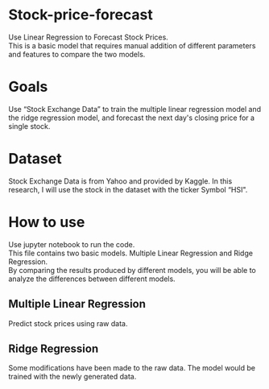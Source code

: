 # Stock-price-forecast
Use Linear Regression to Forecast Stock Prices.  
This is a basic model that requires manual addition of different parameters and features to compare the two models.
# Goals
Use “Stock Exchange Data” to train the multiple linear regression model and the ridge regression model, and forecast the next day's closing price for a single stock.

# Dataset
Stock Exchange Data is from Yahoo and provided by Kaggle. In this research, I will use the stock in the dataset with the ticker Symbol “HSI".

# How to use
Use jupyter notebook to run the code.  
This file contains two basic models. Multiple Linear Regression and Ridge Regression.  
By comparing the results produced by different models, you will be able to analyze the differences between different models.
## Multiple Linear Regression
Predict stock prices using raw data.
## Ridge Regression
Some modifications have been made to the raw data. The model would be trained with the newly generated data.
